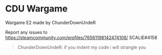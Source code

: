 # CDU Wargame
Wargame E2 made by ChunderDownUndeR

Report any issues to 
https://steamcommunity.com/profiles/76561198142474106/
SCALIE#4158

>ChunderDownUndeR: if you indent my code i will strangle you
